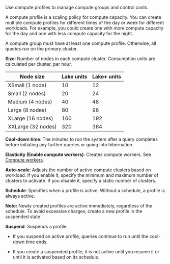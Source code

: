 Use compute profiles to manage compute groups and control costs.

A compute profile is a scaling policy for compute capacity. You can create multiple compute profiles for different times of the day or week for different workloads. For example, you could create one with more compute capacity for the day and one with less compute capacity for the night.

A compute group must have at least one compute profile. Otherwise, all queries run on the primary cluster.

**Size**: Number of nodes in each compute cluster. Consumption units are calculated per cluster, per hour.

|Node size|Lake units|Lake+ units|
|----------|-----------|------------|
|XSmall (1 node)|10|12|
|Small (2 nodes)|20|24|
|Medium (4 nodes)|40|48|
|Large (8 nodes)|80|96|
|XLarge (16 nodes)|160|192|
|XXLarge (32 nodes)|320|384|

**Cool-down time**: The minutes to run the system after a query completes before initiating any further queries or going into hibernation.

**Elasticity (Enable compute workers)**: Creates compute workers. See [Compute workers](lyi1662583368110.md).

**Auto-scale**: Adjusts the number of active compute clusters based on workload. If you enable it, specify the minimum and maximum number of clusters to activate. If you disable it, specify a static number of clusters.

**Schedule**: Specifies when a profile is active. Without a schedule, a profile is always active.

**Note:** Newly created profiles are active immediately, regardless of the schedule. To avoid excessive charges, create a new profile in the suspended state.

**Suspend**: Suspends a profile.

-   If you suspend an active profile, queries continue to run until the cool-down time ends.


-   If you create a suspended profile, it is not active until you resume it or until it is activated based on its schedule.


